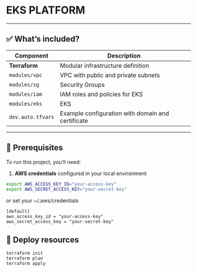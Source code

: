 #  EKS PLATFORM  

---

## ✅ What’s included?

| Component       | Description |
|------------------|-------------|
| **Terraform**     | Modular infrastructure definition |
| `modules/vpc`     | VPC with public and private subnets |
| `modules/sg`      | Security Groups |
| `modules/iam`     | IAM roles and policies for EKS |
| `modules/eks`     | EKS |
| `dev.auto.tfvars` | Example configuration with domain and certificate |

---

## 🔧 Prerequisites

To run this project, you’ll need:

1. **AWS credentials** configured in your local environment    

```bash
export AWS_ACCESS_KEY_ID="your-access-key"
export AWS_SECRET_ACCESS_KEY="your-secret-key"
```

or set your ~/.aws/credentials  
```
[default]
aws_access_key_id = "your-access-key"
aws_secret_access_key = "your-secret-key"
```

## 🚀 Deploy resources  

```
terraform init
terraform plan
terraform apply
```
